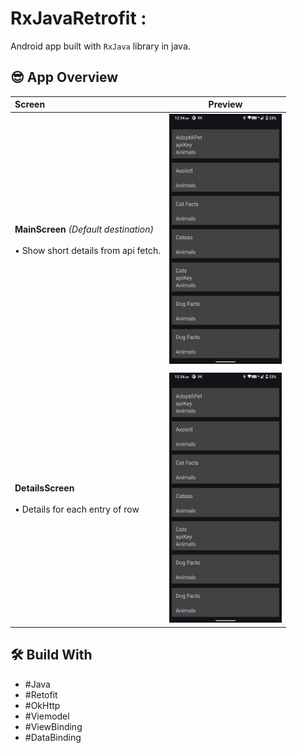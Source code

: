 # RxJavaRetrofit :
Android app built with `RxJava` library in java.

## 😎 App Overview
| Screen | Preview |
| :----- | :------:|
|  **MainScreen** _(Default destination)_<br><br> • Show short details from api fetch. | <img src="assets/RxJavaRetrofitScreen1.png" alt="log screen preview" width="180" /> |
|        |
|  **DetailsScreen** <br><br> • Details for each entry of row | <img src="assets/RxJavaRetrofitScreen1.png" alt="log screen preview" width="180" /> |

## 🛠 Build With
- #Java<br>
- #Retofit<br>
- #OkHttp<br>
- #Viemodel
- #ViewBinding
- #DataBinding
